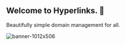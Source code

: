 ## Welcome to Hyperlinks. 👋

Beautifully simple domain management for all.

![banner-1012x506](https://github.com/aliasdotso/.github/assets/91486218/a73c2a06-29de-4acb-809e-cda1617a3424)


<!--

**Here are some ideas to get you started:**

🙋‍♀️ A short introduction - what is your organization all about?
🌈 Contribution guidelines - how can the community get involved?
👩‍💻 Useful resources - where can the community find your docs? Is there anything else the community should know?
🍿 Fun facts - what does your team eat for breakfast?
🧙 Remember, you can do mighty things with the power of [Markdown](https://docs.github.com/github/writing-on-github/getting-started-with-writing-and-formatting-on-github/basic-writing-and-formatting-syntax)
-->
